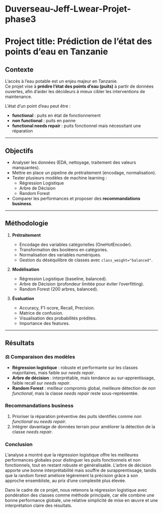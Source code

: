# Duverseau-Jeff-Lwear-Projet-phase3

# Project title: Prédiction de l’état des points d’eau en Tanzanie

##  Contexte
L’accès à l’eau potable est un enjeu majeur en Tanzanie.  
Ce projet vise à **prédire l’état des points d’eau (puits)** à partir de données ouvertes, afin d’aider les décideurs à mieux cibler les interventions de maintenance.

L’état d’un point d’eau peut être :
- **functional** : puits en état de fonctionnement  
- **non functional** : puits en panne  
- **functional needs repair** : puits fonctionnel mais nécessitant une réparation  

---

##  Objectifs
- Analyser les données (EDA, nettoyage, traitement des valeurs manquantes).  
- Mettre en place un pipeline de prétraitement (encodage, normalisation).  
- Tester plusieurs modèles de machine learning :  
  - Régression Logistique  
  - Arbre de Décision  
  - Random Forest  
- Comparer les performances et proposer des **recommandations business**.  

---

##  Méthodologie
1. **Prétraitement**  
   - Encodage des variables catégorielles (OneHotEncoder).  
   - Transformation des booléens en catégories.  
   - Normalisation des variables numériques.  
   - Gestion du déséquilibre de classes avec `class_weight="balanced"`.  

2. **Modélisation**  
   - Régression Logistique (baseline, balanced).  
   - Arbre de Décision (profondeur limitée pour éviter l’overfitting).  
   - Random Forest (200 arbres, balanced).  

3. **Évaluation**  
   - Accuracy, F1-score, Recall, Precision.  
   - Matrice de confusion.  
   - Visualisation des probabilités prédites.  
   - Importance des features.  

---

##  Résultats
### ⚖ Comparaison des modèles
- **Régression logistique** : robuste et performante sur les classes majoritaires, mais faible sur *needs repair*.  
- **Arbre de décision** : interprétable, mais tendance au sur-apprentissage, faible recall sur *needs repair*.  
- **Random Forest** : meilleur compromis global, meilleure détection de *non functional*, mais la classe *needs repair* reste sous-représentée.  

###  Recommandations business
1. Prioriser la réparation préventive des puits identifiés comme *non functional* ou *needs repair*.  
2. Intégrer davantage de données terrain pour améliorer la détection de la classe *needs repair*.

### Conclusion

L’analyse a montré que la régression logistique offre les meilleures performances globales pour distinguer les puits fonctionnels et non fonctionnels, tout en restant robuste et généralisable. L’arbre de décision apporte une bonne interprétabilité mais souffre de surapprentissage, tandis que la random forest améliore légèrement la précision grâce à son approche ensembliste, au prix d’une complexité plus élevée.

Dans le cadre de ce projet, nous retenons la régression logistique avec pondération des classes comme méthode principale, car elle combine une bonne performance globale, une relative simplicité de mise en œuvre et une interprétation claire des résultats.
